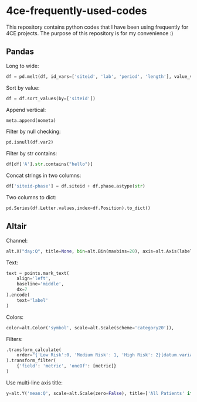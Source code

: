 # 4ce-frequently-used-codes
This repository contains python codes that I have been using frequently for 4CE projects. The purpose of this repository is for my convenience :)

## Pandas

Long to wide:
```py
df = pd.melt(df, id_vars=['siteid', 'lab', 'period', 'length'], value_vars=days, var_name='day', value_name='value')
```

Sort by value:
```py
df = df.sort_values(by=['siteid'])
```

Append vertical:
```py
meta.append(nometa)
```

Filter by null checking:
```py
pd.isnull(df.var2)
```

Filter by str contains:
```py
df[df['A'].str.contains("hello")]
```

Concat strings in two columns:
```py
df['siteid-phase'] = df.siteid + df.phase.astype(str)
```

Two columns to dict:
```py
pd.Series(df.Letter.values,index=df.Position).to_dict()
```

## Altair

Channel:
```py
alt.X("day:Q", title=None, bin=alt.Bin(maxbins=20), axis=alt.Axis(labelAngle=0, tickCount=3), scale=alt.Scale(clamp=True)),
```

Text:
```py
text = points.mark_text(
    align='left',
    baseline='middle',
    dx=7
).encode(
    text='label'
)
```

Colors:
```py
color=alt.Color('symbol', scale=alt.Scale(scheme='category20')),
```

Filters:
```py
.transform_calculate(
    order="{'Low Risk':0, 'Medium Risk': 1, 'High Risk': 2}[datum.variable]"  
).transform_filter(
    {'field': 'metric', 'oneOf': [metric]}
)
```

Use multi-line axis title:
```py
y=alt.Y('mean:Q', scale=alt.Scale(zero=False), title=['All Patients' if patient_group == 'all' else "Ever Severe Patients", 'Mean Lab Value'] if i == 0 else None, axis=alt.Axis(titleX=titleX)),
```
